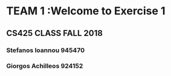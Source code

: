 # TEAM 1 :Welcome to Exercise 1 
## CS425 CLASS FALL 2018
### Stefanos Ioannou 945470 
### Giorgos Achilleos 924152
